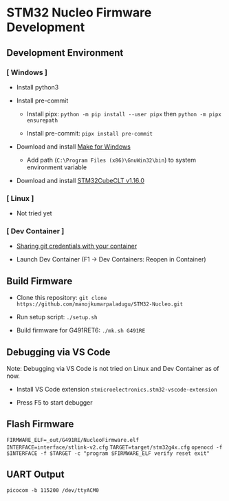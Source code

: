 # STM32 Nucleo Firmware Development

## Development Environment

### [ Windows ]

* Install python3

* Install pre-commit

  * Install pipx: `python -m pip install --user pipx` then `python -m pipx ensurepath`

  * Install pre-commit: `pipx install pre-commit`

* Download and install [Make for Windows](https://gnuwin32.sourceforge.net/packages/make.htm)

  * Add path (`C:\Program Files (x86)\GnuWin32\bin`) to system environment variable

* Download and install [STM32CubeCLT v1.16.0](https://www.st.com/en/development-tools/stm32cubeclt.html)

### [ Linux ]

* Not tried yet

### [ Dev Container ]

* [Sharing git credentials with your container](https://code.visualstudio.com/remote/advancedcontainers/sharing-git-credentials)

* Launch Dev Container (F1 -> Dev Containers: Reopen in Container)

## Build Firmware

* Clone this repository: `git clone https://github.com/manojkumarpaladugu/STM32-Nucleo.git`

* Run setup script: `./setup.sh`

* Build firmware for G491RET6: `./mk.sh G491RE`

## Debugging via VS Code

Note: Debugging via VS Code is not tried on Linux and Dev Container as of now.

* Install VS Code extension `stmicroelectronics.stm32-vscode-extension`

* Press F5 to start debugger

## Flash Firmware

`FIRMWARE_ELF=_out/G491RE/NucleoFirmware.elf`
`INTERFACE=interface/stlink-v2.cfg`
`TARGET=target/stm32g4x.cfg`
`openocd -f $INTERFACE -f $TARGET -c "program $FIRMWARE_ELF verify reset exit"`

## UART Output

`picocom -b 115200 /dev/ttyACM0`
